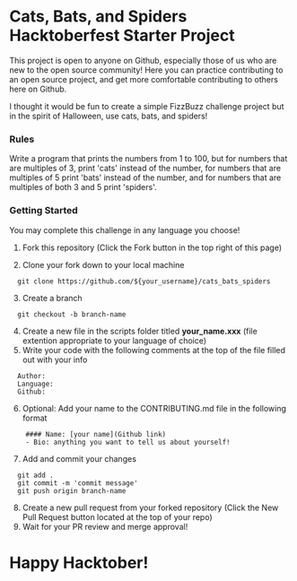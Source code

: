 # Cats, Bats, and Spiders Hacktoberfest Starter Project

This project is open to anyone on Github, especially those of us who are new to the open source community! Here you can practice contributing to an open source project, and get more comfortable contributing to others here on Github.

I thought it would be fun to create a simple FizzBuzz challenge project but in the spirit of Halloween, use cats, bats, and spiders!

### Rules

Write a program that prints the numbers from 1 to 100, but for numbers that are multiples of 3, print 'cats' instead of the number, for numbers that are multiples of 5 print 'bats' instead of the number, and for numbers that are multiples of both 3 and 5 print 'spiders'.

### Getting Started

You may complete this challenge in any language you choose!

1. Fork this repository (Click the Fork button in the top right of this page)

2. Clone your fork down to your local machine

```
  git clone https://github.com/${your_username}/cats_bats_spiders
```

3. Create a branch

```
  git checkout -b branch-name
```

4. Create a new file in the scripts folder titled **your_name.xxx** (file extention appropriate to your language of choice)
5. Write your code with the following comments at the top of the file filled out with your info

```
  Author:
  Language:
  Github:
```

6. Optional: Add your name to the CONTRIBUTING.md file in the following format

```
    #### Name: [your name](Github link)
    - Bio: anything you want to tell us about yourself!
```

7. Add and commit your changes

```
  git add .
  git commit -m 'commit message'
  git push origin branch-name
```

8. Create a new pull request from your forked repository (Click the New Pull Request button located at the top of your repo)
9. Wait for your PR review and merge approval!

# Happy Hacktober!
